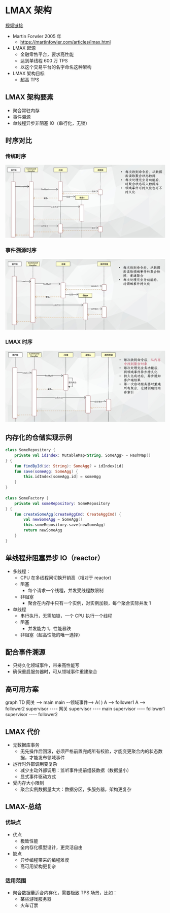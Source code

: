 # LMAX 架构

[视频链接](https://www.bilibili.com/video/BV14v42117yT)

- Martin Forwler 2005 年
  - <https://martinfowler.com/articles/lmax.html>
- LMAX 起源
  - 金融零售平台，要求高性能
  - 达到单线程 600 万 TPS
  - 以这个交易平台的名字命名这种架构
- LMAX 架构目标
  - 超高 TPS

## LMAX 架构要素

- 聚合常驻内存
- 事件溯源
- 单线程异步非阻塞 IO（串行化，无锁）

## 时序对比

### 传统时序

![传统时序](./10-lmax1.png)

### 事件溯源时序

![事件溯源时序](./10-lmax2.png)

### LMAX 时序

![LMAX时序](./10-lmax3.png)

## 内存化的仓储实现示例

```kt
class SomeRepository {
    private val idIndex: MutableMap<String, SomeAgg> = HashMap()
} {
    fun findById(id: String): SomeAgg? = idIndex[id]
    fun save(someAgg: SomeAgg) {
        this.idIndex[someAgg.id] = someAgg
    }
}

class SomeFactory {
    private val someRepository: SomeRepository
} {
    fun createSomeAgg(createAggCmd: CreateAggCmd) {
        val newSomeAgg = SomeAgg()
        this.someRepository.save(newSomeAgg)
        return newSomeAgg
    }
}
```

## 单线程非阻塞异步 IO（reactor）

- 多线程：
  - CPU 在多线程间切换开销高（相对于 reactor）
  - 阻塞
    - 每个请求一个线程，并发受线程数限制
  - 非阻塞
    - 聚合在内存中只有一个实例，对实例加锁，每个聚合实际并发 1
- 单线程
  - 串行执行，无需加锁，一个 CPU 执行一个线程
  - 阻塞
    - 并发能力 1，性能暴跌
  - 非阻塞（超高性能的唯一选择）

## 配合事件溯源

- 只持久化领域事件，带来高性能写
- 确保重启服务器时，可从领域事件重建聚合

## 高可用方案

<mermaid>
graph TD
网关 --> main
main --领域事件--> A( )
A --> follower1
A --> follower2
supervisor ---- 网关
supervisor ---- main
supervisor ---- follower1
supervisor ---- follower2
</mermaid>

## LMAX 代价

- 无数据库事务
  - 无先操作后回滚，必须严格前置完成所有校验，才能变更聚合内的状态数据，才能发布领域事件
- 运行时外部调用变复杂
  - 减少主动外部调用：监听事件提前组装数据（数据量小）
  - 显式事件驱动方式
- 受内存大小限制
  - 聚合实例数据量太大：数据分区，多服务器，架构更复杂

## LMAX-总结

### 优缺点

- 优点
  - 极致性能
  - 全内存化模型设计，更灵活自由
- 缺点
  - 异步编程带来的编程难度
  - 高可用架构更复杂

### 适用范围

- 聚合数据量适合内存化，需要极致 TPS 场景，比如：
  - 某些游戏服务器
  - 火车订票
